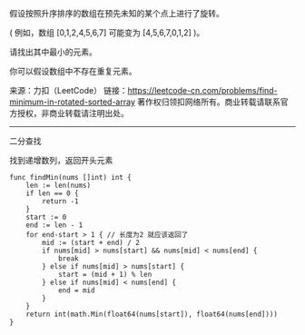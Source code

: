 假设按照升序排序的数组在预先未知的某个点上进行了旋转。

( 例如，数组 [0,1,2,4,5,6,7] 可能变为 [4,5,6,7,0,1,2] )。

请找出其中最小的元素。

你可以假设数组中不存在重复元素。

来源：力扣（LeetCode）
链接：https://leetcode-cn.com/problems/find-minimum-in-rotated-sorted-array
著作权归领扣网络所有。商业转载请联系官方授权，非商业转载请注明出处。

---

二分查找

找到递增数列，返回开头元素

```cgo
func findMin(nums []int) int { 
	len := len(nums)
	if len == 0 {
		return -1
	}
	start := 0
	end := len - 1
	for end-start > 1 { // 长度为2 就应该返回了
		mid := (start + end) / 2
		if nums[mid] > nums[start] && nums[mid] < nums[end] {
			break
		} else if nums[mid] > nums[start] {
			start = (mid + 1) % len
		} else if nums[mid] < nums[end] {
			end = mid
		}
	}
	return int(math.Min(float64(nums[start]), float64(nums[end])))
}
```


